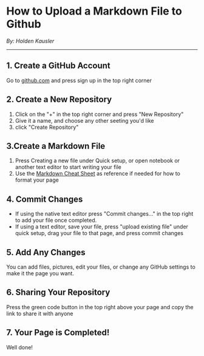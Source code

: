 # How to Upload a Markdown File to Github
*By: Holden Kausler*

---

## 1. Create a GitHub Account
Go to [github.com](https://github.com/) and press sign up in the top right corner
## 2. Create a New Repository
1. Click on the "+" in the top right corner and press "New Repository"
2. Give it a name, and choose any other seeting you'd like
3. click "Create Repository"
## 3.Create a Markdown File
1. Press Creating a new file under Quick setup, or open notebook or another text editor to start writing your file
2. Use the [Markdown Cheat Sheet](https://www.markdownguide.org/cheat-sheet/) as reference if needed for how to format your page
## 4. Commit Changes
 - If using the native text editor press "Commit changes..." in the top right to add your file once completed.
 - If using a text editor, save your file, press "upload existing file" under quick setup, drag your file to that page, and press commit changes
## 5. Add Any Changes
You can add files, pictures, edit your files, or change any GitHub settings to make it the page you want.
## 6. Sharing Your Repository
Press the green code button in the top right above your page and copy the link to share it with anyone
## 7. Your Page is Completed!
Well done!
